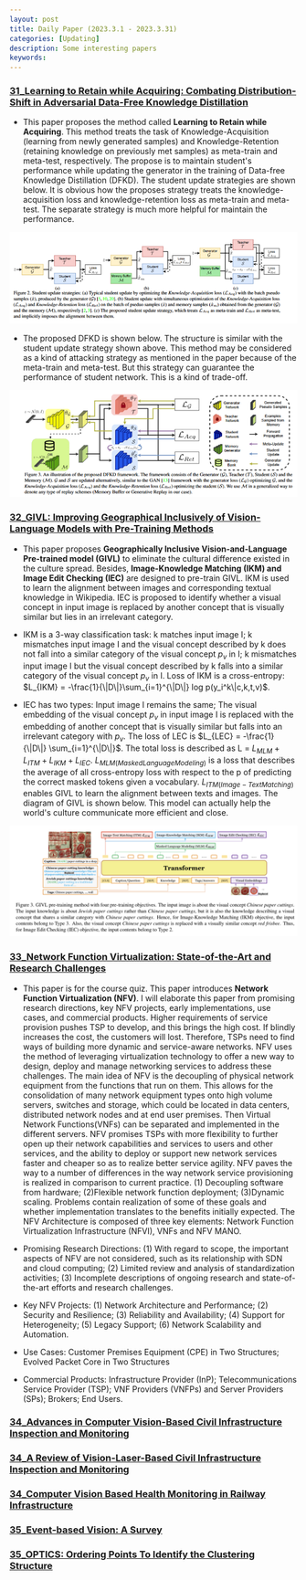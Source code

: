 ```yaml
---
layout: post
title: Daily Paper (2023.3.1 - 2023.3.31)
categories: [Updating]
description: Some interesting papers
keywords: 
---
```


### [31_Learning to Retain while Acquiring: Combating Distribution-Shift in Adversarial Data-Free Knowledge Distillation](https://arxiv.org/pdf/2111.06377.pdf)

- This paper proposes the method called **Learning to Retain while Acquiring**. This method treats the task of Knowledge-Acquisition (learning from newly generated samples) and Knowledge-Retention (retaining knowledge on previously met samples) as meta-train and meta-test, respectively. The propose is to maintain student's performance while updating the generator in the training of Data-free Knowledge Distillation (DFKD). The student update strategies are shown below. It is obvious how the proposes strategy treats the knowledge-acquisition loss and knowledge-retention loss as meta-train and meta-test. The separate strategy is much more helpful for maintain the performance.

![Student Update Strategies](/images/DailyPaper/04/01.png "Student Update Strategies")

- The proposed DFKD is shown below. The structure is similar with the student update strategy shown above. This method may be considered as a kind of attacking strategy as mentioned in the paper because of the meta-train and meta-test. But this strategy can guarantee the performance of student network. This is a kind of trade-off.

![Framework of DFKD](/images/DailyPaper/04/00.png "Framework of DFKD")

### [32_GIVL: Improving Geographical Inclusively of Vision-Language Models with Pre-Training Methods](https://arxiv.org/abs/2301.01893)

- This paper proposes **Geographically Inclusive Vision-and-Language Pre-trained model (GIVL)** to eliminate the cultural difference existed in the culture spread. Besides, **Image-Knowledge Matching (IKM) and Image Edit Checking (IEC)** are designed to pre-train GIVL. IKM is used to learn the alignment between images and corresponding textual knowledge in Wikipedia. IEC is proposed to identify whether a visual concept in input image is replaced by another concept that is visually similar but lies in an irrelevant category.

- IKM is a 3-way classification task: k matches input image I; k mismatches input image I and the visual concept described by k does not fall into a similar category of the visual concept $p_v$ in I; k mismatches input image I but the visual concept described by k falls into a similar category of the visual concept $p_v$ in I. Loss of IKM is a cross-entropy: $L_{IKM} = -\frac{1}{\|D\|}\sum_{i=1}^{\|D\|} log p(y_i^k\|c,k,t,v)$.

- IEC has two types: Input image I remains the same; The visual embedding of the visual concept $p_v$ in input image I is replaced with the embedding of another concept that is visually similar but falls into an irrelevant category with $p_v$. The loss of LEC is $L_{LEC} = -\frac{1}{\|D\|} \sum_{i=1}^{\|D\|}$. The total loss is described as L = $L_{MLM} + L_{ITM} + L_{IKM} + L_{IEC}$. $L_{MLM(Masked Language Modeling)}$ is a loss that describes the average of all cross-entropy loss with respect to the p of predicting the correct masked tokens given a vocabulary. $L_{ITM(Image-Text Matching)}$ enables GIVL to learn the alignment between texts and images. The diagram of GIVL is shown below. This model can actually help the world's culture communicate more efficient and close.

![Framework of GIVL](/images/DailyPaper/04/02.jpeg "Framework of GIVL")

### [33_Network Function Virtualization: State-of-the-Art and Research Challenges](http://ieeexplore.ieee.org/document/7243304/)

- This paper is for the course quiz. This paper introduces **Network Function Virtualization (NFV)**. I will elaborate this paper from promising research directions, key NFV projects, early implementations, use cases, and commercial products. Higher requirements of service provision pushes TSP to develop, and this brings the high cost. If blindly increases the cost, the customers will lost. Therefore, TSPs need to find ways of building more dynamic and service-aware networks. NFV uses the method of leveraging virtualization technology to offer a new way to design, deploy and manage networking services to address these challenges. The main idea of NFV is the decoupling of physical network equipment from the functions that run on them. This allows for the consolidation of many network equipment types onto high volume servers, switches and storage, which could be located in data centers, distributed network nodes and at end user premises. Then Virtual Network Functions(VNFs) can be separated and implemented in the different servers. NFV promises TSPs with more flexibility to further open up their network capabilities and services to users and other services, and the ability to deploy or support new network services faster and cheaper so as to realize better service agility. NFV paves the way to a number of differences in the way network service provisioning is realized in comparison to current practice. (1) Decoupling software from hardware; (2)Flexible network function deployment; (3)Dynamic scaling. Problems contain realization of some of these goals and whether implementation translates to the benefits initially expected. The NFV Architecture is composed of three key elements: Network Function Virtualization Infrastructure (NFVI), VNFs and NFV MANO.

- Promising Research Directions: (1) With regard to scope, the important aspects of NFV are not considered, such as its relationship with SDN and cloud computing; (2) Limited review and analysis of standardization activities; (3) Incomplete descriptions of ongoing research and state-of-the-art efforts and research challenges.

- Key NFV Projects: (1) Network Architecture and Performance; (2) Security and Resilience; (3) Reliability and Availability; (4) Support for Heterogeneity; (5) Legacy Support; (6) Network Scalability and Automation.

- Use Cases: Customer Premises Equipment (CPE) in Two Structures; Evolved Packet Core in Two Structures

- Commercial Products: Infrastructure Provider (InP); Telecommunications Service Provider (TSP); VNF Providers (VNFPs) and Server Providers (SPs); Brokers; End Users.

### [34_Advances in Computer Vision-Based Civil Infrastructure Inspection and Monitoring](https://linkinghub.elsevier.com/retrieve/pii/S2095809918308130)

### [34_A Review of Vision-Laser-Based Civil Infrastructure Inspection and Monitoring](https://www.mdpi.com/1424-8220/22/15/5882)

### [34_Computer Vision Based Health Monitoring in Railway Infrastructure](https://scholars.cityu.edu.hk/en/theses/theses(175fc3f7-e188-4dd1-bb41-2557fdc56a05).html)

### [35_Event-based Vision: A Survey](http://arxiv.org/abs/1904.08405)

### [35_OPTICS: Ordering Points To Identify the Clustering Structure](https://www.dbs.ifi.lmu.de/Publikationen/Papers/OPTICS.pdf)
